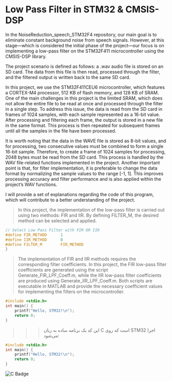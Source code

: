 # Low Pass Filter in STM32 & CMSIS-DSP

In the NoiseReduction_speech_STM32F4 repository, our main goal is to eliminate constant background noise from speech signals. However, at this stage—which is considered the initial phase of the project—our focus is on implementing a low-pass filter on the STM32F411 microcontroller using the CMSIS-DSP library.

The project scenario is defined as follows: a .wav audio file is stored on an SD card. The data from this file is then read, processed through the filter, and the filtered output is written back to the same SD card.

In this project, we use the STM32F411CEU6 microcontroller, which features a CORTEX-M4 processor, 512 KB of flash memory, and 128 KB of SRAM. One of the main challenges in this project is the limited SRAM, which does not allow the entire file to be read at once and processed through the filter in a single step.
To address this issue, the data is read from the SD card in frames of 1024 samples, with each sample represented as a 16-bit value. After processing and filtering each frame, the output is stored in a new file in the same format. This process is then repeated for subsequent frames until all the samples in the file have been processed.

It is worth noting that the data in the WAVE file is stored as 8-bit values, and for processing, two consecutive values must be combined to form a single 16-bit sample. Therefore, to create a frame of 1024 samples for processing, 2048 bytes must be read from the SD card. This process is handled by the WAV file-related functions implemented in the project.
Another important point is that, for filter implementation, it is preferable to change the data format by normalizing the sample values to the range [-1, 1]. This improves processing accuracy and filter performance and is also applied within the project’s WAV functions.

I will provide a set of explanations regarding the code of this program, which will contribute to a better understanding of the project.

>In this project, the implementation of the low-pass filter is carried out using two methods: FIR and IIR. By defining FILTER_M, the desired method can be selected and applied.
```c
// Select Low Pass Filter with FIR OR IIR
#define FIR_METHOD		1
#define IIR_METHOD		0
#define FILTER_M		FIR_METHOD
}
```


>The implementation of FIR and IIR methods requires the corresponding filter coefficients. In this project, the FIR low-pass filter coefficients are generated using the script Generate_FIR_LPF_Coeff.m, while the IIR low-pass filter coefficients are produced using Generate_IIR_LPF_Coeff.m. Both scripts are executable in MATLAB and provide the necessary coefficient values for implementing the filters on the microcontroller.
```c
#include <stdio.h>
int main() {
    printf("Hello, STM32!\n");
    return 0;
}
```

>>> این کد یک برنامه ساده به زبان C است که روی STM32 اجرا می‌شود:
```c
#include <stdio.h>
int main() {
    printf("Hello, STM32!\n");
    return 0;
}
```
![C Badge](https://img.shields.io/badge/language-C-blue)
```
